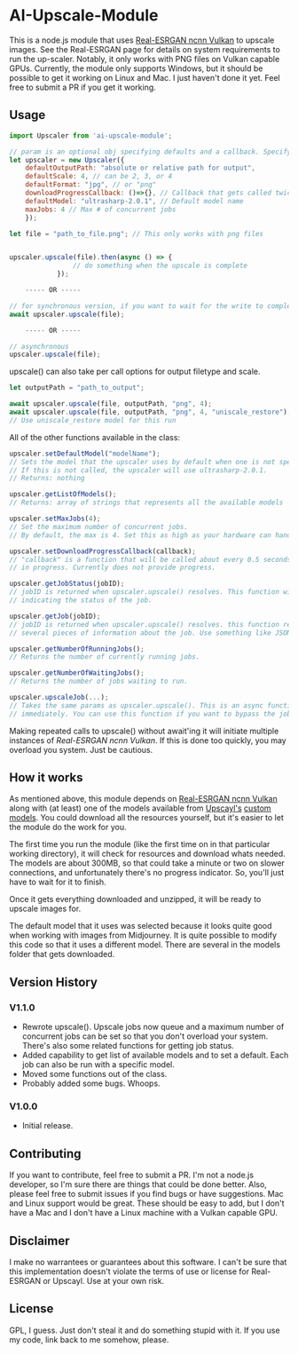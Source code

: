 # AI-Upscale-Module
This is a node.js module that uses [Real-ESRGAN ncnn Vulkan](https://github.com/xinntao/Real-ESRGAN-ncnn-vulkan) to upscale images. See the Real-ESRGAN page for details on system requirements to run the up-scaler. Notably, it only works with PNG files on Vulkan capable GPUs. Currently, the module only supports Windows, but it should be possible to get it working on Linux and Mac. I just haven't done it yet. Feel free to submit a PR if you get it working.

## Usage
```javascript
import Upscaler from 'ai-upscale-module';

// param is an optional obj specifying defaults and a callback. Specify any/all/none of these.
let upscaler = new Upscaler({
    defaultOutputPath: "absolute or relative path for output",
    defaultScale: 4, // can be 2, 3, or 4
    defaultFormat: "jpg", // or "png"
    downloadProgressCallback: ()=>{}, // Callback that gets called twice per second while a download is in progress
    defaultModel: "ultrasharp-2.0.1", // Default model name 
    maxJobs: 4 // Max # of concurrent jobs
    });

let file = "path_to_file.png"; // This only works with png files


upscaler.upscale(file).then(async () => {
                // do something when the upscale is complete
            });

    ----- OR -----

// for synchronous version, if you want to wait for the write to complete or error
await upscaler.upscale(file);

    ----- OR -----

// asynchronous
upscaler.upscale(file);
```

upscale() can also take per call options for output filetype and scale.

```javascript
let outputPath = "path_to_output";

await upscaler.upscale(file, outputPath, "png", 4);
await upscaler.upscale(file, outputPath, "png", 4, "uniscale_restore"); 
// Use uniscale_restore model for this run
```

All of the other functions available in the class:
```javascript
upscaler.setDefaultModel("modelName"); 
// Sets the model that the upscaler uses by default when one is not specified otherwise. 
// If this is not called, the upscaler will use ultrasharp-2.0.1. 
// Returns: nothing

upscaler.getListOfModels(); 
// Returns: array of strings that represents all the available models

upscaler.setMaxJobs(4); 
// Set the maximum number of concurrent jobs. 
// By default, the max is 4. Set this as high as your hardware can handle.

upscaler.setDownloadProgressCallback(callback); 
// "callback" is a function that will be called about every 0.5 seconds while a download is 
// in progress. Currently does not provide progress. 

upscaler.getJobStatus(jobID); 
// jobID is returned when upscaler.upscale() resolves. This function will return a string 
// indicating the status of the job.

upscaler.getJob(jobID); 
// jobID is returned when upscaler.upscale() resolves. this function returns an object with 
// several pieces of information about the job. Use something like JSON.stringify();

upscaler.getNumberOfRunningJobs(); 
// Returns the number of currently running jobs.

upscaler.getNumberOfWaitingJobs(); 
// Returns the number of jobs waiting to run.

upscaler.upscaleJob(...); 
// Takes the same params as upscaler.upscale(). This is an async function that runs the upscale 
// immediately. You can use this function if you want to bypass the job queue altogether.
```

Making repeated calls to upscale() without await'ing it will initiate multiple instances of _Real-ESRGAN ncnn Vulkan_. If this is done too quickly, you may overload you system. Just be cautious. 


## How it works
As mentioned above, this module depends on [Real-ESRGAN ncnn Vulkan](https://github.com/xinntao/Real-ESRGAN-ncnn-vulkan) along with (at least) one of the models available from [Upscayl's](https://github.com/upscayl/upscayl) [custom models](https://github.com/upscayl/custom-models/). You could download all the resources yourself, but it's easier to let the module do the work for you. 

The first time you run the module (like the first time on in that particular working directory), it will check for resources and download whats needed. The models are about 300MB, so that could take a minute or two on slower connections, and unfortunately there's no progress indicator. So, you'll just have to wait for it to finish.

Once it gets everything downloaded and unzipped, it will be ready to upscale images for. 

The default model that it uses was selected because it looks quite good when working with images from Midjourney. It is quite possible to modify this code so that it uses a different model. There are several in the models folder that gets downloaded. 

## Version History
### V1.1.0
- Rewrote upscale(). Upscale jobs now queue and a maximum number of concurrent jobs can be set so that you don't overload your system. There's also some related functions for getting job status.
- Added capability to get list of available models and to set a default. Each job can also be run with a specific model.
- Moved some functions out of the class.
- Probably added some bugs. Whoops.
### V1.0.0
- Initial release. 

## Contributing
If you want to contribute, feel free to submit a PR. I'm not a node.js developer, so I'm sure there are things that could be done better. Also, please feel free to submit issues if you find bugs or have suggestions. Mac and Linux support would be great. These should be easy to add, but I don't have a Mac and I don't have a Linux machine with a Vulkan capable GPU. 

## Disclaimer
I make no warrantees or guarantees about this software. I can't be sure that this implementation doesn't violate the terms of use or license for Real-ESRGAN or Upscayl. Use at your own risk.

## License
GPL, I guess. Just don't steal it and do something stupid with it. If you use my code, link back to me somehow, please.
